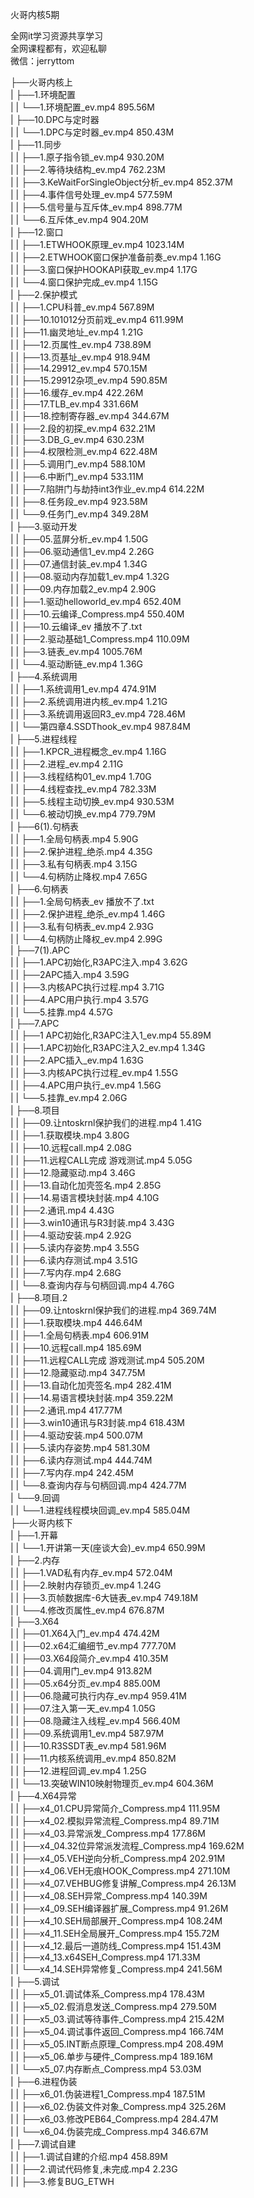 火哥内核5期

全网it学习资源共享学习<br>全网课程都有，欢迎私聊<br>微信：jerryttom<br>

├──火哥内核上<br> | ├──1.环境配置<br> | | └──1.环境配置_ev.mp4 895.56M<br> | ├──10.DPC与定时器<br> | | └──1.DPC与定时器_ev.mp4 850.43M<br> | ├──11.同步<br> | | ├──1.原子指令锁_ev.mp4 930.20M<br> | | ├──2.等待块结构_ev.mp4 762.23M<br> | | ├──3.KeWaitForSingleObject分析_ev.mp4 852.37M<br> | | ├──4.事件信号处理_ev.mp4 577.59M<br> | | ├──5.信号量与互斥体_ev.mp4 898.77M<br> | | └──6.互斥体_ev.mp4 904.20M<br> | ├──12.窗口<br> | | ├──1.ETWHOOK原理_ev.mp4 1023.14M<br> | | ├──2.ETWHOOK窗口保护准备前奏_ev.mp4 1.16G<br> | | ├──3.窗口保护HOOKAPI获取_ev.mp4 1.17G<br> | | └──4.窗口保护完成_ev.mp4 1.15G<br> | ├──2.保护模式<br> | | ├──1.CPU科普_ev.mp4 567.89M<br> | | ├──10.101012分页前戏_ev.mp4 611.99M<br> | | ├──11.幽灵地址_ev.mp4 1.21G<br> | | ├──12.页属性_ev.mp4 738.89M<br> | | ├──13.页基址_ev.mp4 918.94M<br> | | ├──14.29912_ev.mp4 570.15M<br> | | ├──15.29912杂项_ev.mp4 590.85M<br> | | ├──16.缓存_ev.mp4 422.26M<br> | | ├──17.TLB_ev.mp4 331.66M<br> | | ├──18.控制寄存器_ev.mp4 344.67M<br> | | ├──2.段的初探_ev.mp4 632.21M<br> | | ├──3.DB_G_ev.mp4 630.23M<br> | | ├──4.权限检测_ev.mp4 622.48M<br> | | ├──5.调用门_ev.mp4 588.10M<br> | | ├──6.中断门_ev.mp4 533.11M<br> | | ├──7.陷阱门与劫持int3作业_ev.mp4 614.22M<br> | | ├──8.任务段_ev.mp4 923.58M<br> | | └──9.任务门_ev.mp4 349.28M<br> | ├──3.驱动开发<br> | | ├──05.蓝屏分析_ev.mp4 1.50G<br> | | ├──06.驱动通信1_ev.mp4 2.26G<br> | | ├──07.通信封装_ev.mp4 1.34G<br> | | ├──08.驱动内存加载1_ev.mp4 1.32G<br> | | ├──09.内存加载2_ev.mp4 2.90G<br> | | ├──1.驱动helloworld_ev.mp4 652.40M<br> | | ├──10.云编译_Compress.mp4 550.40M<br> | | ├──10.云编译_ev 播放不了.txt<br> | | ├──2.驱动基础1_Compress.mp4 110.09M<br> | | ├──3.链表_ev.mp4 1005.76M<br> | | └──4.驱动断链_ev.mp4 1.36G<br> | ├──4.系统调用<br> | | ├──1.系统调用1_ev.mp4 474.91M<br> | | ├──2.系统调用进内核_ev.mp4 1.21G<br> | | ├──3.系统调用返回R3_ev.mp4 728.46M<br> | | └──第四章4.SSDThook_ev.mp4 987.84M<br> | ├──5.进程线程<br> | | ├──1.KPCR_进程概念_ev.mp4 1.16G<br> | | ├──2.进程_ev.mp4 2.11G<br> | | ├──3.线程结构01_ev.mp4 1.70G<br> | | ├──4.线程查找_ev.mp4 782.33M<br> | | ├──5.线程主动切换_ev.mp4 930.53M<br> | | └──6.被动切换_ev.mp4 779.79M<br> | ├──6(1).句柄表<br> | | ├──1.全局句柄表.mp4 5.90G<br> | | ├──2.保护进程_绝杀.mp4 4.35G<br> | | ├──3.私有句柄表.mp4 3.15G<br> | | └──4.句柄防止降权.mp4 7.65G<br> | ├──6.句柄表<br> | | ├──1.全局句柄表_ev 播放不了.txt<br> | | ├──2.保护进程_绝杀_ev.mp4 1.46G<br> | | ├──3.私有句柄表_ev.mp4 2.93G<br> | | └──4.句柄防止降权_ev.mp4 2.99G<br> | ├──7(1).APC<br> | | ├──1.APC初始化,R3APC注入.mp4 3.62G<br> | | ├──2APC插入.mp4 3.59G<br> | | ├──3.内核APC执行过程.mp4 3.71G<br> | | ├──4.APC用户执行.mp4 3.57G<br> | | └──5.挂靠.mp4 4.57G<br> | ├──7.APC<br> | | ├──1 APC初始化,R3APC注入1_ev.mp4 55.89M<br> | | ├──1.APC初始化,R3APC注入2_ev.mp4 1.34G<br> | | ├──2.APC插入_ev.mp4 1.63G<br> | | ├──3.内核APC执行过程_ev.mp4 1.55G<br> | | ├──4.APC用户执行_ev.mp4 1.56G<br> | | └──5.挂靠_ev.mp4 2.06G<br> | ├──8.项目<br> | | ├──09.让ntoskrnl保护我们的进程.mp4 1.41G<br> | | ├──1.获取模块.mp4 3.80G<br> | | ├──10.远程call.mp4 2.08G<br> | | ├──11.远程CALL完成 游戏测试.mp4 5.05G<br> | | ├──12.隐藏驱动.mp4 3.46G<br> | | ├──13.自动化加壳签名.mp4 2.85G<br> | | ├──14.易语言模块封装.mp4 4.10G<br> | | ├──2.通讯.mp4 4.43G<br> | | ├──3.win10通讯与R3封装.mp4 3.43G<br> | | ├──4.驱动安装.mp4 2.92G<br> | | ├──5.读内存姿势.mp4 3.55G<br> | | ├──6.读内存测试.mp4 3.51G<br> | | ├──7.写内存.mp4 2.68G<br> | | └──8.查询内存与句柄回调.mp4 4.76G<br> | ├──8.项目.2<br> | | ├──09.让ntoskrnl保护我们的进程.mp4 369.74M<br> | | ├──1.获取模块.mp4 446.64M<br> | | ├──1.全局句柄表.mp4 606.91M<br> | | ├──10.远程call.mp4 185.69M<br> | | ├──11.远程CALL完成 游戏测试.mp4 505.20M<br> | | ├──12.隐藏驱动.mp4 347.75M<br> | | ├──13.自动化加壳签名.mp4 282.41M<br> | | ├──14.易语言模块封装.mp4 359.22M<br> | | ├──2.通讯.mp4 417.77M<br> | | ├──3.win10通讯与R3封装.mp4 618.43M<br> | | ├──4.驱动安装.mp4 500.07M<br> | | ├──5.读内存姿势.mp4 581.30M<br> | | ├──6.读内存测试.mp4 444.74M<br> | | ├──7.写内存.mp4 242.45M<br> | | └──8.查询内存与句柄回调.mp4 424.77M<br> | └──9.回调<br> | | └──1.进程线程模块回调_ev.mp4 585.04M<br> ├──火哥内核下<br> | ├──1.开幕<br> | | └──1.开讲第一天(座谈大会)_ev.mp4 650.99M<br> | ├──2.内存<br> | | ├──1.VAD私有内存_ev.mp4 572.04M<br> | | ├──2.映射内存锁页_ev.mp4 1.24G<br> | | ├──3.页帧数据库-6大链表_ev.mp4 749.18M<br> | | └──4.修改页属性_ev.mp4 676.87M<br> | ├──3.X64<br> | | ├──01.X64入门_ev.mp4 474.42M<br> | | ├──02.x64汇编细节_ev.mp4 777.70M<br> | | ├──03.X64段简介_ev.mp4 410.35M<br> | | ├──04.调用门_ev.mp4 913.82M<br> | | ├──05.x64分页_ev.mp4 885.00M<br> | | ├──06.隐藏可执行内存_ev.mp4 959.41M<br> | | ├──07.注入第一天_ev.mp4 1.05G<br> | | ├──08.隐藏注入线程_ev.mp4 566.40M<br> | | ├──09.系统调用1_ev.mp4 587.97M<br> | | ├──10.R3SSDT表_ev.mp4 581.96M<br> | | ├──11.内核系统调用_ev.mp4 850.82M<br> | | ├──12.进程回调_ev.mp4 1.25G<br> | | └──13.突破WIN10映射物理页_ev.mp4 604.36M<br> | ├──4.X64异常<br> | | ├──x4_01.CPU异常简介_Compress.mp4 111.95M<br> | | ├──x4_02.模拟异常流程_Compress.mp4 89.71M<br> | | ├──x4_03.异常派发_Compress.mp4 177.86M<br> | | ├──x4_04.32位异常派发流程_Compress.mp4 169.62M<br> | | ├──x4_05.VEH逆向分析_Compress.mp4 202.91M<br> | | ├──x4_06.VEH无痕HOOK_Compress.mp4 271.10M<br> | | ├──x4_07.VEHBUG修复讲解_Compress.mp4 26.13M<br> | | ├──x4_08.SEH异常_Compress.mp4 140.39M<br> | | ├──x4_09.SEH编译器扩展_Compress.mp4 91.26M<br> | | ├──x4_10.SEH局部展开_Compress.mp4 108.24M<br> | | ├──x4_11.SEH全局展开_Compress.mp4 155.72M<br> | | ├──x4_12.最后一道防线_Compress.mp4 151.43M<br> | | ├──x4_13.x64SEH_Compress.mp4 171.33M<br> | | └──x4_14.SEH异常修复_Compress.mp4 241.56M<br> | ├──5.调试<br> | | ├──x5_01.调试体系_Compress.mp4 178.43M<br> | | ├──x5_02.假消息发送_Compress.mp4 279.50M<br> | | ├──x5_03.调试等待事件_Compress.mp4 215.42M<br> | | ├──x5_04.调试事件返回_Compress.mp4 166.74M<br> | | ├──x5_05.INT断点原理_Compress.mp4 208.49M<br> | | ├──x5_06.单步与硬件_Compress.mp4 189.16M<br> | | └──x5_07.内存断点_Compress.mp4 53.03M<br> | ├──6.进程伪装<br> | | ├──x6_01.伪装进程1_Compress.mp4 187.51M<br> | | ├──x6_02.伪装文件对象_Compress.mp4 325.26M<br> | | ├──x6_03.修改PEB64_Compress.mp4 284.47M<br> | | └──x6_04.伪装完成_Compress.mp4 346.67M<br> | ├──7.调试自建<br> | | ├──1.调试自建的介绍.mp4 458.89M<br> | | ├──2.调试代码修复,未完成.mp4 2.23G<br> | | ├──3.修复BUG_ETWH